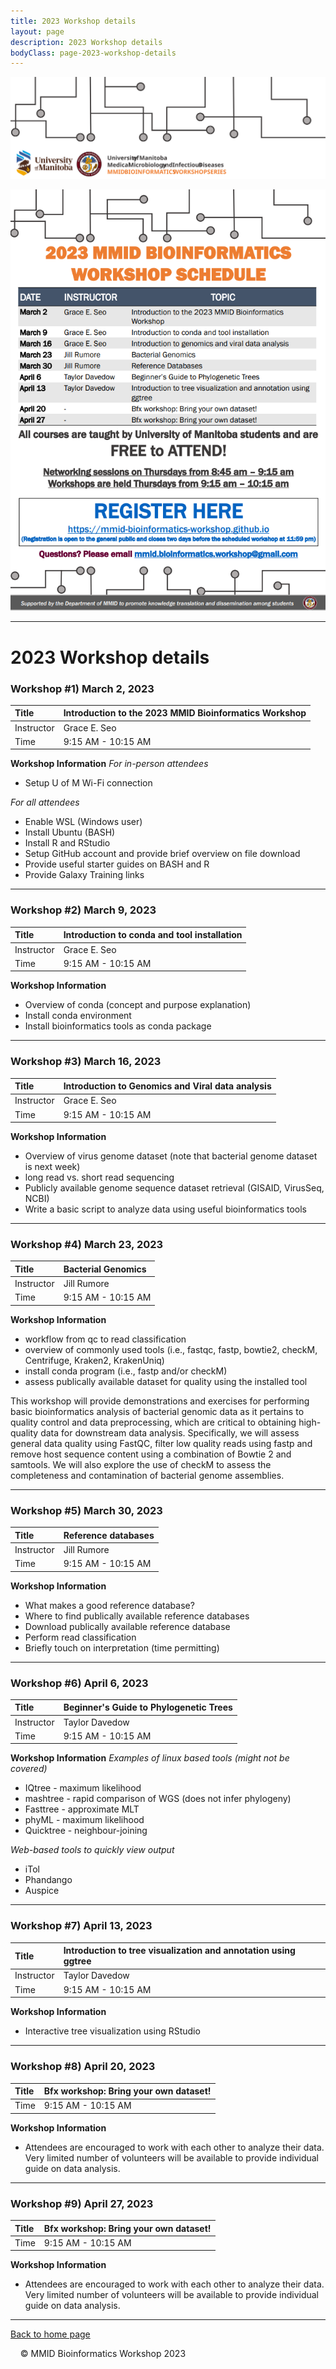 ```yaml
---
title: 2023 Workshop details
layout: page
description: 2023 Workshop details
bodyClass: page-2023-workshop-details
---
```


![logo-MMID_Bioinformatics_Workshop](../images/logo-MMID_Bioinformatics_Workshop.svg)


![2023_MMID_Bfx_Workshop_schedule.png](../images/2023_MMID_Bfx_Workshop_schedule.png)


---

# 2023 Workshop details

### Workshop #1) March 2, 2023

| Title |Introduction to the 2023 MMID Bioinformatics Workshop | 
| :--- | :--- |
| Instructor | Grace E. Seo |
| Time | 9:15 AM - 10:15 AM |

**Workshop Information**
*For in-person attendees*
- Setup U of M Wi-Fi connection

*For all attendees*
- Enable WSL (Windows user)
- Install Ubuntu (BASH)
- Install R and RStudio
- Setup GitHub account and provide brief overview on file download
- Provide useful starter guides on BASH and R
- Provide Galaxy Training links

---

### Workshop #2) March 9, 2023

| Title |Introduction to conda and tool installation | 
| :--- | :--- |
| Instructor | Grace E. Seo |
| Time | 9:15 AM - 10:15 AM |

**Workshop Information**
- Overview of conda (concept and purpose explanation)
- Install conda environment 
- Install bioinformatics tools as conda package

---

### Workshop #3) March 16, 2023

| Title | Introduction to Genomics and Viral data analysis | 
| :--- | :--- |
| Instructor | Grace E. Seo |
| Time | 9:15 AM - 10:15 AM |

**Workshop Information**
- Overview of virus genome dataset (note that bacterial genome dataset is next week)
- long read vs. short read sequencing
- Publicly available genome sequence dataset retrieval (GISAID, VirusSeq, NCBI)
- Write a basic script to analyze data using useful bioinformatics tools

---

### Workshop #4) March 23, 2023

| Title | Bacterial Genomics | 
| :--- | :--- |
| Instructor | Jill Rumore |
| Time | 9:15 AM - 10:15 AM |

**Workshop Information**
- workflow from qc to read classification
- overview of commonly used tools (i.e., fastqc, fastp, bowtie2, checkM, Centrifuge, Kraken2, KrakenUniq)
- install conda program (i.e., fastp and/or checkM)
- assess publically available dataset for quality using the installed tool

This workshop will provide demonstrations and exercises for performing basic bioinformatics analysis of bacterial genomic data as it pertains to quality control and data preprocessing, which are critical to obtaining high-quality data for downstream data analysis.  Specifically, we will assess general data quality using FastQC, filter low quality reads using fastp and remove host sequence content using a combination of Bowtie 2 and samtools.  We will also explore the use of checkM to assess the completeness and contamination of bacterial genome assemblies.

---


### Workshop #5) March 30, 2023

| Title | Reference databases | 
| :--- | :--- |
| Instructor | Jill Rumore |
| Time | 9:15 AM - 10:15 AM |

**Workshop Information**
- What makes a good reference database?
- Where to find publically available reference databases
- Download publically available reference database
- Perform read classification
- Briefly touch on interpretation (time permitting)

---

### Workshop #6) April 6, 2023

| Title | Beginner's Guide to Phylogenetic Trees | 
| :--- | :--- |
| Instructor | Taylor Davedow |
| Time | 9:15 AM - 10:15 AM |

**Workshop Information**
*Examples of linux based tools (might not be covered)*
- IQtree - maximum likelihood
- mashtree - rapid comparison of WGS (does not infer phylogeny)
- Fasttree - approximate MLT
- phyML - maximum likelihood
- Quicktree - neighbour-joining

*Web-based tools to quickly view output*
- iTol
- Phandango
- Auspice

---


### Workshop #7) April 13, 2023

| Title | Introduction to tree visualization and annotation using ggtree | 
| :--- | :--- |
| Instructor | Taylor Davedow |
| Time | 9:15 AM - 10:15 AM |

**Workshop Information**
- Interactive tree visualization using RStudio

---

### Workshop #8) April 20, 2023

| Title | Bfx workshop: Bring your own dataset! | 
| :--- | :--- |
| Time | 9:15 AM - 10:15 AM |

**Workshop Information**
- Attendees are encouraged to work with each other to analyze their data. Very limited number of volunteers will be available to provide individual guide on data analysis.

---

### Workshop #9) April 27, 2023

| Title | Bfx workshop: Bring your own dataset! | 
| :--- | :--- |
| Time | 9:15 AM - 10:15 AM |

**Workshop Information**
- Attendees are encouraged to work with each other to analyze their data. Very limited number of volunteers will be available to provide individual guide on data analysis.

---

[Back to home page](../index.md)


&nbsp; 
&nbsp; 
© MMID Bioinformatics Workshop 2023
